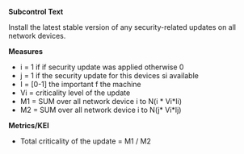 **Subcontrol Text**

Install the latest stable version of any security-related updates on all network devices.

**Measures**

* i = 1 if if security update was applied otherwise 0
* j = 1 if the security update for this devices si available
* I = [0-1] the important f the machine
* Vi = criticality level of the update
* M1 = SUM over all network device i to N(i * Vi*Ii)
* M2 = SUM over all network device i to N(j* Vi*Ij)


**Metrics/KEI**

* Total criticality of the update = M1 / M2
